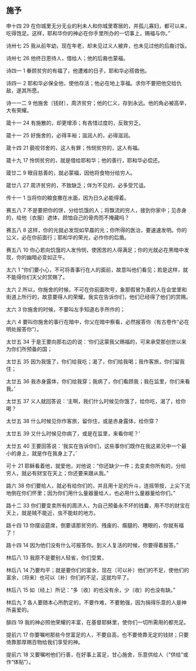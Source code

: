 ## 施予

申十四 29 在你城里无分无业的利未人和你城里寄居的，并孤儿寡妇，都可以来，吃得饱足。这样，耶和华你的神必在你手里所办的一切事上，赐福与你。”

诗卅七 25 我从前年幼，现在年老，却未见过义人被弃，也未见过他的后裔讨饭。

诗卅七 26 他终日恩待人，借给人；他的后裔也蒙福。

诗四一 1 眷顾贫穷的有福了，他遭难的日子，耶和华必搭救他。

诗四一 2 耶和华必保全他，使他存活；他必在地上享福。求你不要把他交给仇敌，遂其所愿。

诗一一二 9 他施舍〔钱财〕，周济贫穷；他的仁义，存到永远。他的角必被高举，大有荣耀。

箴十一 24 有施散的，却更增添；有吝惜过度的，反致穷乏。

箴十一 25 好施舍的，必得丰裕；滋润人的，必得滋润。

箴十四 21 藐视邻舍的，这人有罪；怜悯贫穷的，这人有福。

箴十九 17 怜悯贫穷的，就是借给耶和华；他的善行，耶和华必偿还。

箴廿二 9 眼目慈善的，就必蒙福，因他将食物分给穷人。

箴廿八 27 周济贫穷的，不致缺乏；佯为不见的，必多受咒诅。

传十一 1 当将你的粮食撒在水面，因为日久必能得着。

赛五八 7 不是要把你的饼，分给饥饿的人；将飘流的穷人，接到你家中；见赤身的，给他〔衣服〕遮体，顾恤自己的骨肉而不掩藏吗？

赛五八 8 这样，你的光就必发现如早晨的光；你所得的医治，要速速发明。你的公义，必在你前面行；耶和华的荣光，必作你的后盾。

赛五八 10 你心若向饥饿的人发怜悯，使困苦的人得满足；你的光就必在黑暗中发现，你的幽暗必变如正午。

太六 1 “你们要小心，不可将善事行在人的面前，故意叫他们看见；若是这样，就不能得你们天父的赏赐了。

太六 2 所以，你施舍的时候，不可在你前面吹号，象那假冒为善的人在会堂里和街道上所行的，故意要得人的荣耀。我实在告诉你们，他们已经得了他们的赏赐。

太六 3 你施舍的时候，不要叫左手知道右手所作的；

太六 4 要叫你施舍的事行在暗中，你父在暗中察看，必然报答你（有古卷作“必在明处报答你”）。

太廿五 34 于是王要向那右边的说：‘你们这蒙我父赐福的，可来承受那创世以来为你们所预备的国；

太廿五 35 因为我饿了，你们给我吃；渴了，你们给我喝；我作客旅，你们留我住；

太廿五 36 我赤身露体，你们给我穿；我病了，你们看顾我；我在监里，你们来看我。’

太廿五 37 义人就回答说：‘主啊，我们什么时候见你饿了，给你吃，渴了，给你喝？

太廿五 38 什么时候见你作客旅，留你住，或是赤身露体，给你穿？

太廿五 39 又什么时候见你病了，或是在监里，来看你呢？’

太廿五 40 王要回答说：‘我实在告诉你们，这些事你们既作在我这弟兄中一个最小的身上，就是作在我身上了。’

可十 21 耶稣看着他，就爱他，对他说：“你还缺少一件；去变卖你所有的，分给穷人，就必有财宝在天上；你还要来跟从我。”

路六 38 你们要给人，就必有给你们的，并且用十足的升斗，连摇带按，上尖下流地倒在你们怀里；因为你们用什么量器量给人，也必用什么量器量给你们。”

路十二 33 你们要变卖所有的周济人，为自己预备永不坏的钱囊，用不尽的财宝在天上，就是贼不能近，虫不能蛀的地方。

路十四 13 你摆设筵席，倒要请那贫穷的、残废的、瘸腿的、瞎眼的，你就有福了！

路十四 14 因为他们没有什么可报答你。到义人复活的时候，你要得着报答。”

林后八 13 我原不是要别人轻省，你们受累，

林后八 14 乃要均平；就是要你们的富余，现在〔可以补〕他们的不足，使他们的富余，〔将来〕也可以〔补〕你们的不足，这就均平了。

林后八 15 如〔经上〕所记：“多〔收〕的也没有余，少〔收〕的也没有缺。”

林后九 7 各人要随本心所酌定的，不要作难，不要勉强，因为捐得乐意的人是神所喜爱的。

腓四 19 我的神必照他荣耀的丰富，在基督耶稣里，使你们一切所需用的都充足。

提前六 17 你要嘱咐那些今世富足的人，不要自高，也不要倚靠无定的钱财；只要倚靠那厚赐百物给我们享受的神。

提前六 18 又要嘱咐他们行善，在好事上富足，甘心施舍，乐意供给人（“供给”或作“体贴”）。



